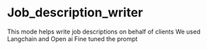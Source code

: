 # Job_description_writer
This mode helps write job descriptions on behalf of clients
We used Langchain and Open ai 
Fine tuned the prompt
